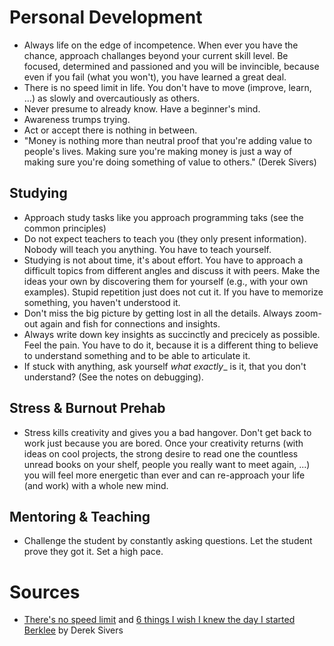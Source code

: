 # Personal Development

* Always life on the edge of incompetence. When ever you have the chance, approach challanges beyond your current skill level. Be focused, determined and passioned and you will be invincible, because even if you fail (what you won't), you have learned a great deal.
* There is no speed limit in life. You don't have to move (improve, learn, ...) as slowly and overcautiously as others. 
* Never presume to already know. Have a beginner's mind.
* Awareness trumps trying.
* Act or accept there is nothing in between. 
* "Money is nothing more than neutral proof that you're adding value to people's lives. Making sure you're making money is just a way of making sure you're doing something of value to others." (Derek Sivers)

## Studying
* Approach study tasks like you approach programming taks (see the common principles)
* Do not expect teachers to teach you (they only present information). Nobody will teach you anything. You have to teach yourself.
* Studying is not about time, it's about effort. You have to approach a difficult topics from different angles and discuss it with peers. Make the ideas your own by discovering them for yourself (e.g., with your own examples). Stupid repetition just does not cut it. If you have to memorize something, you haven't understood it.
* Don't miss the big picture by getting lost in all the details. Always zoom-out again and fish for connections and insights.
* Always write down key insights as succinctly and precicely as possible. Feel the pain. You have to do it, because it is a different thing to believe to understand something and to be able to articulate it.
* If stuck with anything, ask yourself _what exactly__ is it, that you don't understand? (See the notes on debugging).

## Stress & Burnout Prehab
* Stress kills creativity and gives you a bad hangover. Don't get back to work just because you are bored. Once your creativity returns (with ideas on cool projects, the strong desire to read one the countless unread books on your shelf, people you really want to meet again, ...) you will feel more energetic than ever and can re-approach your life (and work) with a whole new mind.

## Mentoring & Teaching
* Challenge the student by constantly asking questions. Let the student prove they got it. Set a high pace.

# Sources
* [There's no speed limit](http://sivers.org/kimo) and [6 things I wish I knew the day I started Berklee](http://sivers.org/berklee) by Derek Sivers

